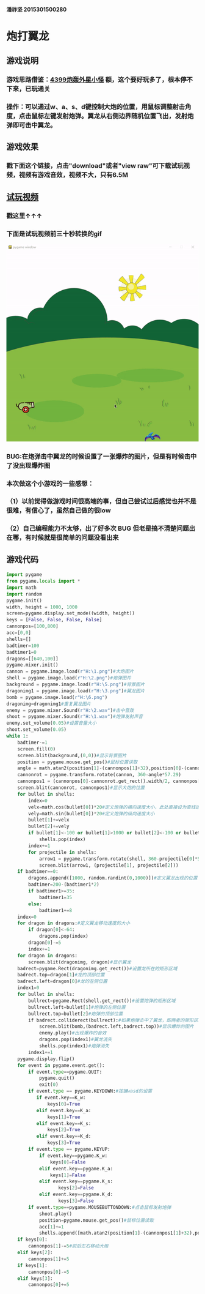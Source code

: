 #### 潘祚坚 2015301500280

# 炮打翼龙

## 游戏说明
### 游戏思路借鉴：[4399炮轰外星小怪](http://www.4399.com/flash/192577_2.htm)  额，这个要好玩多了，根本停不下来，已玩通关
### 操作：可以通过w、a、s、d键控制大炮的位置，用鼠标调整射击角度，点击鼠标左键发射炮弹。翼龙从右侧边界随机位置飞出，发射炮弹即可击中翼龙。
## 游戏效果
### 戳下面这个链接，点击"download"或者"view raw"可下载试玩视频，视频有游戏音效，视频不大，只有6.5M
## [试玩视频](https://github.com/paaaaaan/Computational_physics_2015301500280/blob/files/2017.12.01-16.50.25.mp4)
### 戳这里↑↑↑
### 下面是试玩视频前三十秒转换的gif
![游戏录屏](https://github.com/paaaaaan/Computational_physics_2015301500280/blob/files/gif.gif)
### BUG:在炮弹击中翼龙的时候设置了一张爆炸的图片，但是有时候击中了没出现爆炸图
### 本次做这个小游戏的一些感想：
### （1）以前觉得做游戏时间很高端的事，但自己尝试过后感觉也并不是很难，有信心了，虽然自己做的很low
### （2）自己编程能力不太够，出了好多次 BUG 但老是搞不清楚问题出在哪，有时候就是很简单的问题没看出来
## 游戏代码
```python
import pygame
from pygame.locals import *
import math
import random
pygame.init()
width, height = 1000, 1000
screen=pygame.display.set_mode((width, height))
keys = [False, False, False, False]
cannonpos=[100,800]
acc=[0,0]
shells=[]
badtimer=100
badtimer1=0
dragons=[[640,100]]
pygame.mixer.init()
cannon = pygame.image.load(r"H:\1.png")#大炮图片
shell = pygame.image.load(r"H:\2.png")#炮弹图片
background = pygame.image.load(r"H:\5.png")#背景图片
dragonimg1 = pygame.image.load(r"H:\3.png")#翼龙图片
bomb = pygame.image.load(r"H:\6.png")
dragonimg=dragonimg1#重复翼龙图片
enemy = pygame.mixer.Sound(r"H:\2.wav")#击中音效
shoot = pygame.mixer.Sound(r"H:\1.wav")#炮弹发射声音
enemy.set_volume(0.05)#设置音量大小
shoot.set_volume(0.05)
while 1:
    badtimer-=1
    screen.fill(0)
    screen.blit(background,(0,0))#显示背景图片
    position = pygame.mouse.get_pos()#鼠标位置读取
    angle = math.atan2(position[1]-(cannonpos[1]+32),position[0]-(cannonpos[0]+26))#根据鼠标位置确定大炮的角度
    cannonrot = pygame.transform.rotate(cannon, 360-angle*57.29)
    cannonpos1 = (cannonpos[0]-cannonrot.get_rect().width/2, cannonpos[1]-cannonrot.get_rect().height/2)
    screen.blit(cannonrot, cannonpos1)#显示大炮的位置
    for bullet in shells:
        index=0
        velx=math.cos(bullet[0])*20#定义炮弹的横向速度大小，此处直接设为直线运动
        vely=math.sin(bullet[0])*20#定义炮弹的纵向速度大小
        bullet[1]+=velx
        bullet[2]+=vely
        if bullet[1]<-100 or bullet[1]>1000 or bullet[2]<-100 or bullet[2]>1000:
            shells.pop(index)
        index+=1
        for projectile in shells:
            arrow1 = pygame.transform.rotate(shell, 360-projectile[0]*57.29)
            screen.blit(arrow1, (projectile[1], projectile[2]))
    if badtimer==0:
        dragons.append([1000, random.randint(0,1000)])#定义翼龙出现的位置（随机分布在右侧边缘）
        badtimer=200-(badtimer1*2)
        if badtimer1>=35:
            badtimer1=35
        else:
            badtimer1+=8
    index=0
    for dragon in dragons:#定义翼龙移动速度的大小
        if dragon[0]<-64:
            dragons.pop(index)
        dragon[0]-=5
        index+=1
    for dragon in dragons:
        screen.blit(dragonimg, dragon)#显示翼龙
    badrect=pygame.Rect(dragonimg.get_rect())#设置龙所在的矩形区域
    badrect.top=dragon[1]#龙的顶部位置
    badrect.left=dragon[0]#龙的左侧位置
    index1=0
    for bullet in shells:
        bullrect=pygame.Rect(shell.get_rect())#设置炮弹的矩形区域
        bullrect.left=bullet[1]#炮弹的左侧位置
        bullrect.top=bullet[2]#炮弹的顶部位置
        if badrect.colliderect(bullrect):#如果炮弹击中了翼龙，即两者的矩形区域有交叉
            screen.blit(bomb,(badrect.left,badrect.top))#显示爆炸的图片
            enemy.play()#出现爆炸的音效
            dragons.pop(index1)#翼龙消失
            shells.pop(index1)#炮弹消失
        index1+=1
    pygame.display.flip()
    for event in pygame.event.get():
        if event.type==pygame.QUIT:
            pygame.quit() 
            exit(0)
        if event.type == pygame.KEYDOWN:#按键wasd的设置
           if event.key==K_w:
               keys[0]=True
           elif event.key==K_a:
               keys[1]=True
           elif event.key==K_s:
               keys[2]=True
           elif event.key==K_d:
               keys[3]=True
        if event.type == pygame.KEYUP:
            if event.key==pygame.K_w:
                keys[0]=False
            elif event.key==pygame.K_a:
                keys[1]=False
            elif event.key==pygame.K_s:
                   keys[2]=False
            elif event.key==pygame.K_d:
                   keys[3]=False
        if event.type==pygame.MOUSEBUTTONDOWN:#点击鼠标发射炮弹
            shoot.play()
            position=pygame.mouse.get_pos()#鼠标位置读取
            acc[1]+=1
            shells.append([math.atan2(position[1]-(cannonpos1[1]+32),position[0]-(cannonpos1[0]+26)),cannonpos1[0]+32,cannonpos1[1]+32])
    if keys[0]:
        cannonpos[1]-=5#前后左右移动大炮
    elif keys[2]:
        cannonpos[1]+=5
    if keys[1]:
        cannonpos[0]-=5
    elif keys[3]:
        cannonpos[0]+=5
    
```

